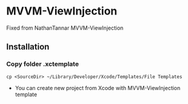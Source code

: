 # MVVM-ViewInjection
Fixed from NathanTannar MVVM-ViewInjection

## Installation

### Copy folder .xctemplate
```
cp <SourceDir> ~/Library/Developer/Xcode/Templates/File Templates
```

- You can create new project from Xcode with MVVM-ViewInjection template
